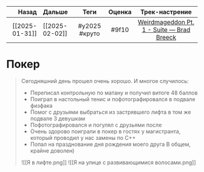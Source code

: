 |          Назад | Дальше         |     Теги      | Оценка |                                              Трек-настрение                                              |
| --------------:|:-------------- |:-------------:|:------:|:--------------------------------------------------------------------------------------------------------:|
| [[2025-01-31]] | [[2025-02-02]] | #y2025 #круто | #9f10  | [Weirdmageddon Pt. 1 - Suite — Brad Breeck](https://youtube.com/watch?v=dcc_d3fSaS0&si=1g4-YCiyQX_cXC9B) |

# Покер
> Сегодняшний день прошел очень хорошо. И многое случилось: 
> - Переписал контрольную по матану и получил витоге 48 баллов
> - Поиграл в настольный тенис и пофотографировался в подвале физфака
> - Помог с друзьями выбраться из застрявшего лифта в том же подвале 3 девушкам
> - Пофотографировался и погулял с друзьями после
> - Очень здорово поиграли в покер в гостях у магистранта, который проводил у нас замены по C++
> - Попал на празднование дня рождения моего друга
> В общем, крайне доволен)
> 
> ![[Я в лифте.png]]
> ![[Я на улице с развивающимися волосами.png]]
